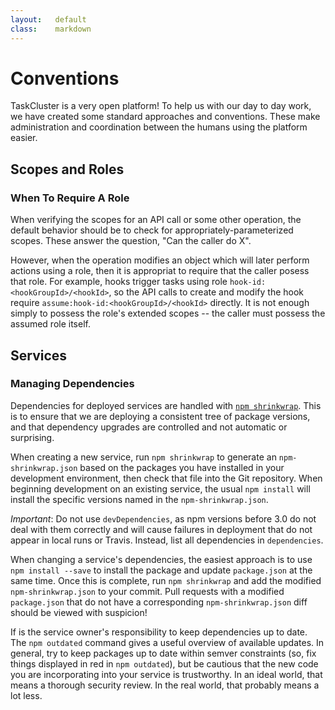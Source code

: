 ```yaml
---
layout:   default
class:    markdown
---
```


Conventions
===========

TaskCluster is a very open platform!
To help us with our day to day work, we have created some standard approaches and conventions.
These make administration and coordination between the humans using the platform easier.

## Scopes and Roles

### When To Require A Role

When verifying the scopes for an API call or some other operation, the default behavior should be to check for appropriately-parameterized scopes.
These answer the question, "Can the caller do X".

However, when the operation modifies an object which will later perform actions using a role, then it is appropriat to require that the caller posess that role.
For example, hooks trigger tasks using role `hook-id:<hookGroupId>/<hookId>`, so the API calls to create and modify the hook require `assume:hook-id:<hookGroupId>/<hookId>` directly.
It is not enough simply to possess the role's extended scopes -- the caller must possess the assumed role itself.

## Services

### Managing Dependencies

Dependencies for deployed services are handled with [`npm shrinkwrap`](https://docs.npmjs.com/cli/shrinkwrap).
This is to ensure that we are deploying a consistent tree of package versions, and that dependency upgrades are controlled and not automatic or surprising.

When creating a new service, run `npm shrinkwrap` to generate an `npm-shrinkwrap.json` based on the packages you have installed in your development environment, then check that file into the Git repository.
When beginning development on an existing service, the usual `npm install` will install the specific versions named in the `npm-shrinkwrap.json`.

*Important*: Do not use `devDependencies`, as npm versions before 3.0 do not deal with them correctly and will cause failures in deployment that do not appear in local runs or Travis.
Instead, list all dependencies in `dependencies`.

When changing a service's dependencies, the easiest approach is to use `npm install --save` to install the package and update `package.json` at the same time.
Once this is complete, run `npm shrinkwrap` and add the modified `npm-shrinkwrap.json` to your commit.
Pull requests with a modified `package.json` that do not have a corresponding `npm-shrinkwrap.json` diff should be viewed with suspicion!

If is the service owner's responsibility to keep dependencies up to date.
The `npm outdated` command gives a useful overview of available updates.
In general, try to keep packages up to date within semver constraints (so, fix things displayed in red in `npm outdated`), but be cautious that the new code you are incorporating into your service is trustworthy.
In an ideal world, that means a thorough security review.
In the real world, that probably means a lot less.
